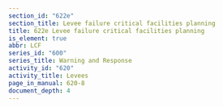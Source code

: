 ```yaml
---
section_id: "622e"
section_title: Levee failure critical facilities planning
title: 622e Levee failure critical facilities planning
is_element: true
abbr: LCF
series_id: "600"
series_title: Warning and Response
activity_id: "620"
activity_title: Levees
page_in_manual: 620-8
document_depth: 4
---
```

